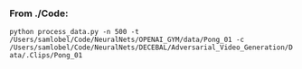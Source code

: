 ### From ./Code:
`python process_data.py -n 500 -t /Users/samlobel/Code/NeuralNets/OPENAI_GYM/data/Pong_01 -c /Users/samlobel/Code/NeuralNets/DECEBAL/Adversarial_Video_Generation/Data/.Clips/Pong_01`